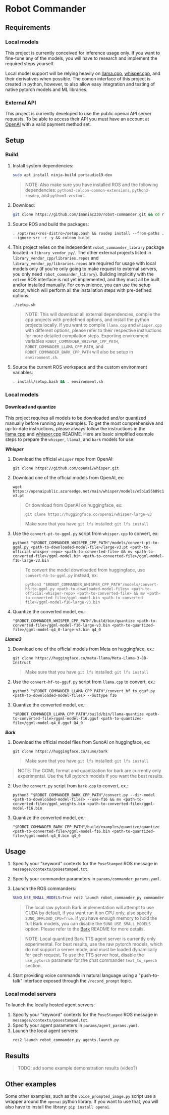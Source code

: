 # Robot Commander

## Requirements

### Local models

This project is currently conceived for inference usage only. If you want to fine-tune any of the models, you will have to research and implement the required steps yourself.

Local model support will be relying heavily on [llama.cpp](https://github.com/ggerganov/llama.cpp), [whisper.cpp](https://github.com/ggerganov/whisper.cpp), and their derivatives when possible. The comon interface of this project is created in python, however, to also allow easy integration and testing of native pytorch models and ML libraries.

### External API

This project is currently developed to use the public openai API server requests. To be able to access their API you must have an account at [OpenAI](https://openai.com) with a valid payment method set.

## Setup

### Build

1. Install system dependencies:
   ```bash
   sudo apt install ninja-build portaudio19-dev
   ```
   >NOTE: Also make sure you have installed ROS and the following dependencies: `python3-colcon-common-extensions`, `python3-rosdep`, and `python3-vcstool`.
2. Download:
   ```bash
   git clone https://github.com/Imaniac230/robot-commander.git && cd robot-commander/
   ```
3. Source ROS and build the packages:
   ```
   . /opt/ros/<ros-distro>/setup.bash && rosdep install --from-paths . --ignore-src -r -y && colcon build
   ```
4. This project relies on the independent `robot_commander_library` package located in `library_vendor_py/`.  The other external projects listed in `library_vendor_cpp/libraries.repos` and `library_vendor_py/libraries.repos` are required for usage with local models only (if you're only going to make request to external servers, you only need `robot_commander_library`). Building implicitly with the `colcon` ROS interface is not yet implemented, and they must all be built and/or installed manually. For convenience, you can use the setup script, which will perform all the installation steps with pre-defined options:
   ```bash
   ./setup.sh
   ```
   >NOTE: This will download all external dependencies, compile the cpp projects with predefined options, and install the python projects locally. If you want to compile `llama.cpp` and `whisper.cpp` with different options, please refer to their respective instructions for more detailed compilation steps. Exporting environment variables `ROBOT_COMMANDER_WHISPER_CPP_PATH`, `ROBOT_COMMANDER_LLAMA_CPP_PATH`, and `ROBOT_COMMANDER_BARK_CPP_PATH` will also be setup in `environment.sh`.
5. Source the current ROS workspace and the custom environment variables:
   ```bash
   . install/setup.bash && . environment.sh
   ```

### Local models

#### Download and quantize

This project requires all models to be downloaded and/or quantized manually before running any examples. To get the most comprehensive and up-to-date instructions, please always follow the instructions in the [llama.cpp](https://github.com/ggerganov/llama.cpp?tab=readme-ov-file#prepare-and-quantize) and [whisper.cpp](https://github.com/ggerganov/whisper.cpp/tree/master/models#whisper-model-files-in-custom-ggml-format) README. Here are basic simplified example steps to prepare the `whisper`, `llama3`, and `bark` models for use:

***Whisper***
1. Download the official `whisper` repo from OpenAI:
   ```
   git clone https://github.com/openai/whisper.git
   ```
2. Download one of the official models from OpenAI, ex:
   ```
   wget https://openaipublic.azureedge.net/main/whisper/models/e5b1a55b89c1367dacf97e3e19bfd829a01529dbfdeefa8caeb59b3f1b81dadb/large-v3.pt
   ```
   > Or download from OpenAI on huggingface, ex:
   > ```
   > git clone https://huggingface.co/openai/whisper-large-v3
   > ```
   > Make sure that you have `git lfs` installed: `git lfs install`
3. Use the `convert-pt-to-ggml.py` script from `whisper.cpp` to convert, ex:
   ```
   python3 "$ROBOT_COMMANDER_WHISPER_CPP_PATH"/models/convert-pt-to-ggml.py <path-to-downloaded-model-file>/large-v3.pt <path-to-official-whisper-repo> <path-to-converted-file> && mv <path-to-converted-file>/ggml-model.bin <path-to-converted-file>/ggml-model-f16-large-v3.bin
   ```
   > To convert the model downloaded from huggingface, use `convert-h5-to-ggml.py` instead, ex:
   > ```
   > python3 "$ROBOT_COMMANDER_WHISPER_CPP_PATH"/models/convert-h5-to-ggml.py <path-to-downloaded-model-files> <path-to-official-whisper-repo> <path-to-converted-file> && mv <path-to-converted-file>/ggml-model.bin <path-to-converted-file>/ggml-model-f16-large-v3.bin
   > ```
4. Quantize the converted model, ex.:
   ```
   "$ROBOT_COMMANDER_WHISPER_CPP_PATH"/build/bin/quantize <path-to-converted-file>/ggml-model-f16-large-v3.bin <path-to-quantized-file>/ggml-model-q4_0-large-v3.bin q4_0
   ```

 ***Llama3***
1. Download one of the official models from Meta on huggingface, ex.:
   ```
   git clone https://huggingface.co/meta-llama/Meta-Llama-3-8B-Instruct
   ```
   > Make sure that you have `git lfs` installed: `git lfs install`
2. Use the `convert-hf-to-gguf.py` script from `llama.cpp` to convert, ex.:
   ```
   python3 "$ROBOT_COMMANDER_LLAMA_CPP_PATH"/convert_hf_to_gguf.py <path-to-downloaded-model-files> --outtype f16
   ```
3. Quantize the converted model, ex.:
   ```
   "$ROBOT_COMMANDER_LLAMA_CPP_PATH"/build/bin/llama-quantize <path-to-converted-file>/ggml-model-f16.gguf <path-to-quantized-file>/ggml-model-q4_0.gguf Q4_0
   ```

***Bark***
1. Download the official model files from SunoAI on huggingface, ex:
   ```
   git clone https://huggingface.co/suno/bark
   ```
   > Make sure that you have `git lfs` installed: `git lfs install`
> NOTE: The GGML format and quantization for bark are currently only experimental. Use the full pytorch models if you want the best results.
2. Use the `convert.py` script from `bark.cpp` to convert, ex.:
   ```
   python3 "$ROBOT_COMMANDER_BARK_CPP_PATH"/convert.py --dir-model <path-to-downloaded-model-files> --use-f16 && mv <path-to-converted-file>/ggml_weights.bin <path-to-converted-file>/ggml-model-f16.bin
   ```
3. Quantize the converted model, ex.:
   ```
   "$ROBOT_COMMANDER_BARK_CPP_PATH"/build/examples/quantize/quantize <path-to-converted-file>/ggml-model-f16.bin <path-to-quantized-file>/ggml-model-q4_0.bin q4_0
   ```

## Usage

1. Specify your "keyword" contexts for the `PoseStamped` ROS message in `messages/contexts/posestamped.txt`.
2. Specify your commander parameters in `params/commander_params.yaml`.
3. Launch the ROS commanders:
   ```bash
   SUNO_USE_SMALL_MODELS=True ros2 launch robot_commander_py commanders.launch.py
   ```
   > The local raw pytorch Bark implementation will attempt to use CUDA by default, if you want run it on CPU only, also specify `SUNO_OFFLOAD_CPU=True`. If you have enough memory to hold the full Bark models, you can disable the `SUNO_USE_SMALL_MODELS` option. Please refer to the [Bark](https://github.com/suno-ai/bark?tab=readme-ov-file#how-much-vram-do-i-need) README for more details.

   > NOTE: Local quantized Bark TTS agent server is currently only experimental. For best results, use the raw pytorch models, which do not support a server mode, and must be loaded dynamically for each request. To use the TTS server host, disable the `use_pytorch` parameter for the chat commander `text_to_speech` section.
4. Start providing voice commands in natural language using a "push-to-talk" interface exposed through the `/record_prompt` topic.

### Local model servers

To launch the locally hosted agent servers:
1. Specify your "keyword" contexts for the `PoseStamped` ROS message in `messages/contexts/posestamped.txt`.
2. Specify your agent parameters in `params/agent_params.yaml`.
3. Launch the local agent servers:
   ```bash
   ros2 launch robot_commander_py agents.launch.py
   ```

## Results

>TODO: add some example demonstration results (video?)

## Other examples

Some other examples, such as the `voice_prompted_image.py` script use a wrapper around the `openai` python library. If you want to use that, you will also have to install the library: `pip install openai`.

